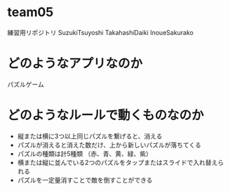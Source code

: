 # team05
練習用リポジトリ
SuzukiTsuyoshi
TakahashiDaiki
InoueSakurako

# どのようなアプリなのか
パズルゲーム

# どのようなルールで動くものなのか
* 縦または横に3つ以上同じパズルを繋げると、消える
* パズルが消えると消えた数だけ、上から新しいパズルが落ちてくる
* パズルの種類は計5種類
（赤、青、黄、緑、紫）
* 横または縦に並んでいる2つのパズルをタップまたはスライドで入れ替えられる
* パズルを一定量消すことで敵を倒すことができる